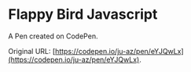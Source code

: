 # Flappy Bird Javascript

A Pen created on CodePen.

Original URL: [https://codepen.io/ju-az/pen/eYJQwLx](https://codepen.io/ju-az/pen/eYJQwLx).

